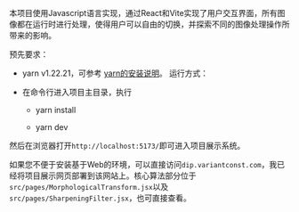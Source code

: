 本项目使用Javascript语言实现，通过React和Vite实现了用户交互界面，所有图像都在运行时进行处理，使得用户可以自由的切换，并探索不同的图像处理操作所带来的影响。

预先要求：

- yarn v1.22.21，可参考 [yarn的安装说明](https://classic.yarnpkg.com/lang/en/docs/install/#windows-stable)。
  运行方式：

- 在命令行进入项目主目录，执行

  - yarn install

  - yarn dev

然后在浏览器打开`http://localhost:5173/`即可进入项目展示系统。

如果您不便于安装基于Web的环境，可以直接访问`dip.variantconst.com`，我已经将项目展示网页部署到该网站上。核心算法部分位于`src/pages/MorphologicalTransform.jsx`以及`src/pages/SharpeningFilter.jsx`，也可直接查看。
